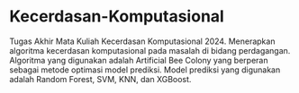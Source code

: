 # Kecerdasan-Komputasional
Tugas Akhir Mata Kuliah Kecerdasan Komputasional 2024. Menerapkan algoritma kecerdasan komputasional pada masalah di bidang perdagangan. Algoritma yang digunakan adalah Artificial Bee Colony yang berperan sebagai metode optimasi model prediksi. Model prediksi yang digunakan adalah Random Forest, SVM, KNN, dan XGBoost.
